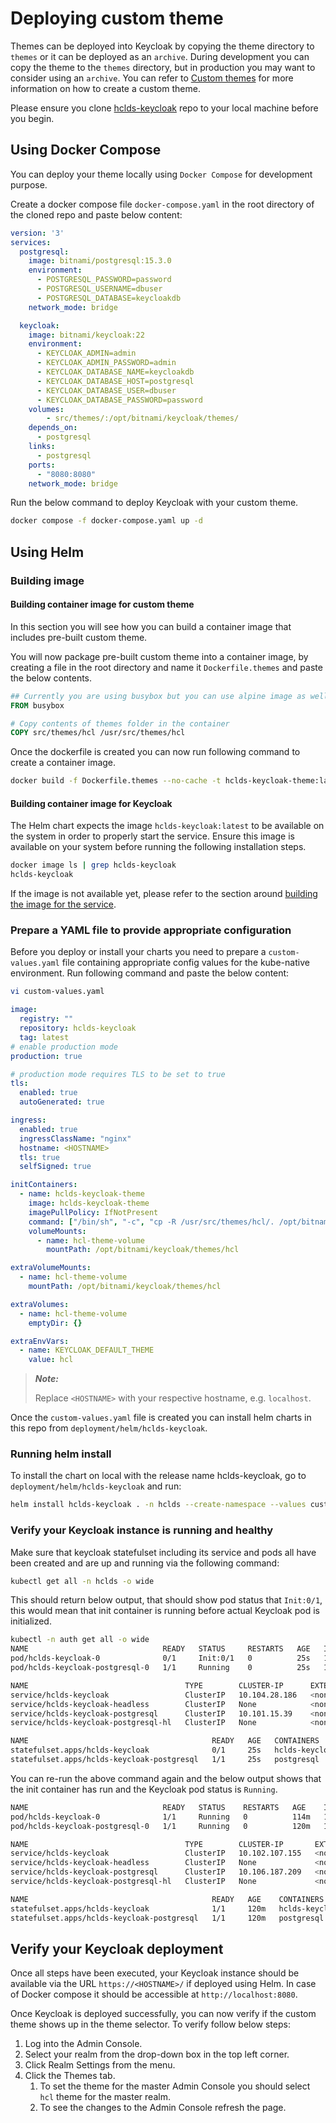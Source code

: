 # Deploying custom theme

Themes can be deployed into Keycloak by copying the theme directory to `themes` or it can be deployed as an `archive`. During development you can copy the theme to the `themes` directory, but in production you may want to consider using an `archive`. You can refer to [Custom themes](./custom-themes.md) for more information on how to create a custom theme.

Please ensure you clone [hclds-keycloak](https://git.cwp.pnp-hcl.com/hclds/hclds-keycloak) repo to your local machine before you begin.

## Using Docker Compose

You can deploy your theme locally using `Docker Compose` for development purpose.


Create a docker compose file `docker-compose.yaml` in the root directory of the cloned repo and paste below content:

```yaml
version: '3'
services:
  postgresql:
    image: bitnami/postgresql:15.3.0
    environment:
      - POSTGRESQL_PASSWORD=password
      - POSTGRESQL_USERNAME=dbuser
      - POSTGRESQL_DATABASE=keycloakdb
    network_mode: bridge

  keycloak:
    image: bitnami/keycloak:22
    environment:
      - KEYCLOAK_ADMIN=admin
      - KEYCLOAK_ADMIN_PASSWORD=admin
      - KEYCLOAK_DATABASE_NAME=keycloakdb
      - KEYCLOAK_DATABASE_HOST=postgresql
      - KEYCLOAK_DATABASE_USER=dbuser
      - KEYCLOAK_DATABASE_PASSWORD=password
    volumes:
        - src/themes/:/opt/bitnami/keycloak/themes/
    depends_on:
      - postgresql
    links:
      - postgresql
    ports:
      - "8080:8080"
    network_mode: bridge
```

Run the below command to deploy Keycloak with your custom theme.

```sh
docker compose -f docker-compose.yaml up -d
```

## Using Helm

### Building image

#### Building container image for custom theme
In this section you will see how you can build a container image that includes pre-built custom theme.


You will now package pre-built custom theme into a container image, by creating a file in the root directory and name it `Dockerfile.themes` and paste the below contents.

```Dockerfile
## Currently you are using busybox but you can use alpine image as well.
FROM busybox

# Copy contents of themes folder in the container
COPY src/themes/hcl /usr/src/themes/hcl
```

Once the dockerfile is created you can now run following command to create a container image.

```sh
docker build -f Dockerfile.themes --no-cache -t hclds-keycloak-theme:latest .
```

#### Building container image for Keycloak
The Helm chart expects the image `hclds-keycloak:latest` to be available on the system in order to properly start the service. Ensure this image is available on your system before running the following installation steps.
```sh
docker image ls | grep hclds-keycloak
hclds-keycloak                                                                  latest                  d2a806a74638   2 minutes ago   642MB
```
If the image is not available yet, please refer to the section around [building the image for the service](../deployment/docker.md#build-the-container-for-the-service).
### Prepare a YAML file to provide appropriate configuration

Before you deploy or install your charts you need to prepare a `custom-values.yaml` file containing appropriate config values for the kube-native environment. Run following command and paste the below content:

```sh
vi custom-values.yaml
```

```yaml
image:
  registry: ""
  repository: hclds-keycloak
  tag: latest
# enable production mode
production: true

# production mode requires TLS to be set to true
tls:
  enabled: true
  autoGenerated: true

ingress:
  enabled: true
  ingressClassName: "nginx"
  hostname: <HOSTNAME>
  tls: true
  selfSigned: true

initContainers:
  - name: hclds-keycloak-theme
    image: hclds-keycloak-theme
    imagePullPolicy: IfNotPresent
    command: ["/bin/sh", "-c", "cp -R /usr/src/themes/hcl/. /opt/bitnami/keycloak/themes/hcl/; sleep 30;"]
    volumeMounts:
      - name: hcl-theme-volume
        mountPath: /opt/bitnami/keycloak/themes/hcl

extraVolumeMounts:
  - name: hcl-theme-volume
    mountPath: /opt/bitnami/keycloak/themes/hcl

extraVolumes:
  - name: hcl-theme-volume
    emptyDir: {}

extraEnvVars:
  - name: KEYCLOAK_DEFAULT_THEME
    value: hcl

```

> **_Note:_**
>
> Replace `<HOSTNAME>` with your respective hostname, e.g. `localhost`.

Once the `custom-values.yaml` file is created you can install helm charts in this repo from `deployment/helm/hclds-keycloak`.








### Running helm install

To install the chart on local with the release name hclds-keycloak, go to `deployment/helm/hclds-keycloak` and run:

```sh
helm install hclds-keycloak . -n hclds --create-namespace --values custom-values.yaml
```

### Verify your Keycloak instance is running and healthy

Make sure that keycloak statefulset including its service and pods all have been created and are up and running via the following command:

```sh
kubectl get all -n hclds -o wide
```

This should return below output, that should show pod status that `Init:0/1`, this would mean that init container is running before actual Keycloak pod is initialized.

```sh
kubectl -n auth get all -o wide
NAME                              READY   STATUS     RESTARTS   AGE   IP             NODE       NOMINATED NODE   READINESS GATES
pod/hclds-keycloak-0              0/1     Init:0/1   0          25s   10.244.2.122   minikube   <none>           <none>
pod/hclds-keycloak-postgresql-0   1/1     Running    0          25s   10.244.2.123   minikube   <none>           <none>

NAME                                   TYPE        CLUSTER-IP      EXTERNAL-IP   PORT(S)    AGE   SELECTOR
service/hclds-keycloak                 ClusterIP   10.104.28.186   <none>        80/TCP     25s   app.kubernetes.io/component=hclds-keycloak,app.kubernetes.io/instance=hclds-keycloak,app.kubernetes.io/name=hclds-keycloak
service/hclds-keycloak-headless        ClusterIP   None            <none>        80/TCP     25s   app.kubernetes.io/component=hclds-keycloak,app.kubernetes.io/instance=hclds-keycloak,app.kubernetes.io/name=hclds-keycloak
service/hclds-keycloak-postgresql      ClusterIP   10.101.15.39    <none>        5432/TCP   25s   app.kubernetes.io/component=primary,app.kubernetes.io/instance=hclds-keycloak,app.kubernetes.io/name=postgresql
service/hclds-keycloak-postgresql-hl   ClusterIP   None            <none>        5432/TCP   25s   app.kubernetes.io/component=primary,app.kubernetes.io/instance=hclds-keycloak,app.kubernetes.io/name=postgresql

NAME                                         READY   AGE   CONTAINERS       IMAGES
statefulset.apps/hclds-keycloak              0/1     25s   hclds-keycloak   hclds-keycloak:latest
statefulset.apps/hclds-keycloak-postgresql   1/1     25s   postgresql       docker.io/bitnami/postgresql:15.3.0-debian-11-r74
```

You can re-run the above command again and the below output shows that the init container has run and the Keycloak pod status is `Running`.

```sh
NAME                              READY   STATUS    RESTARTS   AGE    IP             NODE       NOMINATED NODE   READINESS GATES
pod/hclds-keycloak-0              1/1     Running   0          114m   10.244.2.128   minikube   <none>           <none>
pod/hclds-keycloak-postgresql-0   1/1     Running   0          120m   10.244.2.126   minikube   <none>           <none>

NAME                                   TYPE        CLUSTER-IP       EXTERNAL-IP   PORT(S)          AGE    SELECTOR
service/hclds-keycloak                 ClusterIP   10.102.107.155   <none>        80/TCP,443/TCP   120m   app.kubernetes.io/component=hclds-keycloak,app.kubernetes.io/instance=hclds-keycloak,app.kubernetes.io/name=hclds-keycloak
service/hclds-keycloak-headless        ClusterIP   None             <none>        80/TCP,443/TCP   120m   app.kubernetes.io/component=hclds-keycloak,app.kubernetes.io/instance=hclds-keycloak,app.kubernetes.io/name=hclds-keycloak
service/hclds-keycloak-postgresql      ClusterIP   10.106.187.209   <none>        5432/TCP         120m   app.kubernetes.io/component=primary,app.kubernetes.io/instance=hclds-keycloak,app.kubernetes.io/name=postgresql
service/hclds-keycloak-postgresql-hl   ClusterIP   None             <none>        5432/TCP         120m   app.kubernetes.io/component=primary,app.kubernetes.io/instance=hclds-keycloak,app.kubernetes.io/name=postgresql

NAME                                         READY   AGE    CONTAINERS       IMAGES
statefulset.apps/hclds-keycloak              1/1     120m   hclds-keycloak   hclds-keycloak:latest
statefulset.apps/hclds-keycloak-postgresql   1/1     120m   postgresql       docker.io/bitnami/postgresql:15.3.0-debian-11-r74
```

## Verify your Keycloak deployment

Once all steps have been executed, your Keycloak instance should be available via the URL `https://<HOSTNAME>/` if deployed using Helm. In case of Docker compose it should be accessible at `http://localhost:8080`.

Once Keycloak is deployed successfully, you can now verify if the custom theme shows up in the theme selector. To verify follow below steps:

1. Log into the Admin Console.
1. Select your realm from the drop-down box in the top left corner.
1. Click Realm Settings from the menu.
1. Click the Themes tab.
    1. To set the theme for the master Admin Console you should select `hcl` theme for the master realm.
    1. To see the changes to the Admin Console refresh the page.
